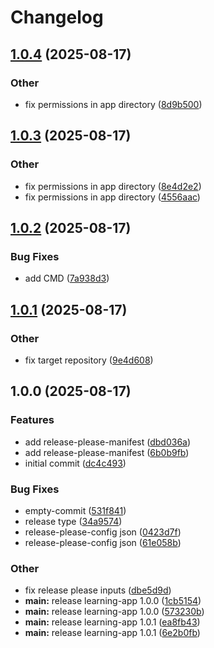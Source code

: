 # Changelog

## [1.0.4](https://github.com/tsclabs-eu/learning-tracker/compare/v1.0.3...v1.0.4) (2025-08-17)


### Other

* fix permissions in app directory ([8d9b500](https://github.com/tsclabs-eu/learning-tracker/commit/8d9b5005accf5db6a5d30e171ccabaafc2558473))

## [1.0.3](https://github.com/tsclabs-eu/learning-tracker/compare/v1.0.2...v1.0.3) (2025-08-17)


### Other

* fix permissions in app directory ([8e4d2e2](https://github.com/tsclabs-eu/learning-tracker/commit/8e4d2e28a8501f7fb30ea8f2e66c64236032ce19))
* fix permissions in app directory ([4556aac](https://github.com/tsclabs-eu/learning-tracker/commit/4556aacbf95bafb9f306cdfc8eccbb3679964f4a))

## [1.0.2](https://github.com/tsclabs-eu/learning-tracker/compare/v1.0.1...v1.0.2) (2025-08-17)


### Bug Fixes

* add CMD ([7a938d3](https://github.com/tsclabs-eu/learning-tracker/commit/7a938d30ae4faa674643426926789becfbf694fa))

## [1.0.1](https://github.com/tsclabs-eu/learning-tracker/compare/v1.0.0...v1.0.1) (2025-08-17)


### Other

* fix target repository ([9e4d608](https://github.com/tsclabs-eu/learning-tracker/commit/9e4d608b4bd998ed0fc4e0802e8fce331e80d17c))

## 1.0.0 (2025-08-17)


### Features

* add release-please-manifest ([dbd036a](https://github.com/tsclabs-eu/learning-tracker/commit/dbd036a2d83574065365f2e5a373420cdc066415))
* add release-please-manifest ([6b0b9fb](https://github.com/tsclabs-eu/learning-tracker/commit/6b0b9fbf4c7b0d998c6d8e6e5a21ebb83dc45a2d))
* initial commit ([dc4c493](https://github.com/tsclabs-eu/learning-tracker/commit/dc4c4933e383ab3831cc663019914757bd01591f))


### Bug Fixes

* empty-commit ([531f841](https://github.com/tsclabs-eu/learning-tracker/commit/531f841a4ea95b9f49dcfa968c6e026ee7e75c16))
* release type ([34a9574](https://github.com/tsclabs-eu/learning-tracker/commit/34a9574ad0aec5a5b96f8dcf181d96e46e51c9c8))
* release-please-config json ([0423d7f](https://github.com/tsclabs-eu/learning-tracker/commit/0423d7f22b29eb85badd537a51d704de2d96ca43))
* release-please-config json ([61e058b](https://github.com/tsclabs-eu/learning-tracker/commit/61e058bd1a854b93fd9c270dbaab68468792d45a))


### Other

* fix release please inputs ([dbe5d9d](https://github.com/tsclabs-eu/learning-tracker/commit/dbe5d9db40c772a049cba1d8959b421e5e1f2792))
* **main:** release learning-app 1.0.0 ([1cb5154](https://github.com/tsclabs-eu/learning-tracker/commit/1cb5154e238aa374e31ba894a0107e0d4d3d1bd1))
* **main:** release learning-app 1.0.0 ([573230b](https://github.com/tsclabs-eu/learning-tracker/commit/573230b854130dd3e3aa2ccdce7d119ea0c51f7a))
* **main:** release learning-app 1.0.1 ([ea8fb43](https://github.com/tsclabs-eu/learning-tracker/commit/ea8fb436cc871ad5dcd0103637dad2b038ed4964))
* **main:** release learning-app 1.0.1 ([6e2b0fb](https://github.com/tsclabs-eu/learning-tracker/commit/6e2b0fbcd4f7f8aacc9f6267508dd8257a0692fe))
